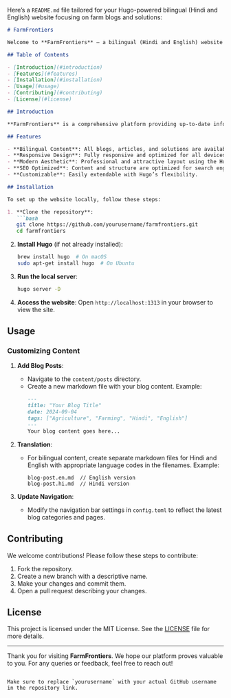 Here’s a `README.md` file tailored for your Hugo-powered bilingual (Hindi and English) website focusing on farm blogs and solutions:

```markdown
# FarmFrontiers

Welcome to **FarmFrontiers** – a bilingual (Hindi and English) website dedicated to empowering farmers with the latest insights, solutions, and technological advancements in agriculture. Powered by the Hugo framework with the Blowfish artist theme, our website is designed to offer a premium, professional, and user-friendly experience.

## Table of Contents

- [Introduction](#introduction)
- [Features](#features)
- [Installation](#installation)
- [Usage](#usage)
- [Contributing](#contributing)
- [License](#license)

## Introduction

**FarmFrontiers** is a comprehensive platform providing up-to-date information and practical solutions tailored for farmers. The website includes blogs, news, and tools designed to help farmers enhance productivity and adopt modern farming techniques. Content is available in both Hindi and English, making it accessible to a broader audience.

## Features

- **Bilingual Content**: All blogs, articles, and solutions are available in both Hindi and English.
- **Responsive Design**: Fully responsive and optimized for all devices.
- **Modern Aesthetic**: Professional and attractive layout using the Hugo Blowfish artist theme.
- **SEO Optimized**: Content and structure are optimized for search engines to improve discoverability.
- **Customizable**: Easily extendable with Hugo’s flexibility.

## Installation

To set up the website locally, follow these steps:

1. **Clone the repository**:
   ```bash
   git clone https://github.com/yourusername/farmfrontiers.git
   cd farmfrontiers
   ```

2. **Install Hugo** (if not already installed):
   ```bash
   brew install hugo  # On macOS
   sudo apt-get install hugo  # On Ubuntu
   ```

3. **Run the local server**:
   ```bash
   hugo server -D
   ```

4. **Access the website**:
   Open `http://localhost:1313` in your browser to view the site.

## Usage

### Customizing Content

1. **Add Blog Posts**:
   - Navigate to the `content/posts` directory.
   - Create a new markdown file with your blog content. Example:
     ```markdown
     ---
     title: "Your Blog Title"
     date: 2024-09-04
     tags: ["Agriculture", "Farming", "Hindi", "English"]
     ---
     Your blog content goes here...
     ```

2. **Translation**:
   - For bilingual content, create separate markdown files for Hindi and English with appropriate language codes in the filenames. Example:
     ```
     blog-post.en.md  // English version
     blog-post.hi.md  // Hindi version
     ```

3. **Update Navigation**:
   - Modify the navigation bar settings in `config.toml` to reflect the latest blog categories and pages.

## Contributing

We welcome contributions! Please follow these steps to contribute:

1. Fork the repository.
2. Create a new branch with a descriptive name.
3. Make your changes and commit them.
4. Open a pull request describing your changes.

## License

This project is licensed under the MIT License. See the [LICENSE](LICENSE) file for more details.

---

Thank you for visiting **FarmFrontiers**. We hope our platform proves valuable to you. For any queries or feedback, feel free to reach out!

```

Make sure to replace `yourusername` with your actual GitHub username in the repository link.